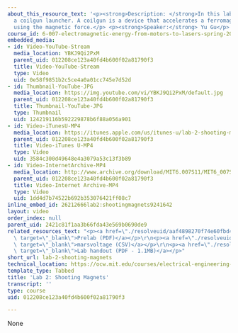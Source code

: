```yaml
---
about_this_resource_text: '<p><strong>Description: </strong>In this lab, we will characterize
  a coilgun launcher. A coilgun is a device that accelerates a ferromagnetic projectile
  using the magnetic force.</p> <p><strong>Speaker:</strong> Yu Gu</p>'
course_id: 6-007-electromagnetic-energy-from-motors-to-lasers-spring-2011
embedded_media:
- id: Video-YouTube-Stream
  media_location: YBKJ9Qi2PxM
  parent_uid: 012208ce123a40fd4b600f02a81790f3
  title: Video-YouTube-Stream
  type: Video
  uid: 0e58f9851b2c5ce4a0a01cc745e7d52d
- id: Thumbnail-YouTube-JPG
  media_location: https://img.youtube.com/vi/YBKJ9Qi2PxM/default.jpg
  parent_uid: 012208ce123a40fd4b600f02a81790f3
  title: Thumbnail-YouTube-JPG
  type: Thumbnail
  uid: 124219116b592229878b6f88a056a901
- id: Video-iTunesU-MP4
  media_location: https://itunes.apple.com/us/itunes-u/lab-2-shooting-magnets/id597566166?i=130975548
  parent_uid: 012208ce123a40fd4b600f02a81790f3
  title: Video-iTunes U-MP4
  type: Video
  uid: 3584c300d49648e4a3079a53c13f3b89
- id: Video-InternetArchive-MP4
  media_location: http://www.archive.org/download/MIT6.007S11/MIT6_007S11_lab02_300k.mp4
  parent_uid: 012208ce123a40fd4b600f02a81790f3
  title: Video-Internet Archive-MP4
  type: Video
  uid: 1dd4d7b74522b692b353076421ff08c7
inline_embed_id: 26212666lab2:shootingmagnets9241642
layout: video
order_index: null
parent_uid: 2421c81f1aa3b66fda43e569b0690de9
related_resources_text: "<p><a href=\"./resolveuid/aaf4898270f74e60fbd41eef47eec50f\"\
  \ target=\"_blank\">Prelab (PDF)</a></p>\r\n<p><a href=\"./resolveuid/6f6ba99dc7ae571b2455b80e5fbd0d22\"\
  \ target=\"_blank\">marsvoltage (CSV)</a></p>\r\n<p><a href=\"./resolveuid/76746647a81ac55ea6ea3c021518dd74\"\
  \ target=\"_blank\">Lab handout (PDF - 1.1MB)</a></p>"
short_url: lab-2-shooting-magnets
technical_location: https://ocw.mit.edu/courses/electrical-engineering-and-computer-science/6-007-electromagnetic-energy-from-motors-to-lasers-spring-2011/lab-videos/lab-2-shooting-magnets
template_type: Tabbed
title: 'Lab 2: Shooting Magnets'
transcript: ''
type: course
uid: 012208ce123a40fd4b600f02a81790f3

---
```

None